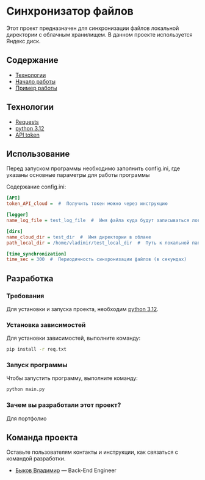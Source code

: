 # Синхронизатор файлов
Этот проект предназначен для синхронизации файлов локальной директории с облачным хранилищем. 
В данном проекте используется Яндекс диск.

## Содержание
- [Технологии](#технологии)
- [Начало работы](#начало-работы)
- [Пример работы](#пример-работы)

## Технологии
- [Requests](https://docs-python.ru/packages/modul-requests-python/)
- [python 3.12](https://docs.python.org/3/)
- [API token](https://yandex.ru/dev/disk-api/doc/ru/concepts/quickstart)

## Использование
Перед запуском программы необходимо заполнить config.ini, где указаны основные параметры для работы программы

Содержание config.ini:
```ini
[API]
token_API_cloud =  #  Получить токен можно через инструкцию

[logger]
name_log_file = test_log_file  #  Имя файла куда будут записываться логи

[dirs]
name_cloud_dir = test_dir  #  Имя директории в облаке
path_local_dir = /home/vladimir/test_local_dir  #  Путь к локальной папке, которую нужно синхронизировать

[time_synchronization]
time_sec = 300  #  Периодичность синхронизации файлов (в секундах)
```

## Разработка

### Требования
Для установки и запуска проекта, необходим [python 3.12](https://www.python.org/downloads/).

### Установка зависимостей
Для установки зависимостей, выполните команду:
```sh
pip install -r req.txt
```

### Запуск программы
Чтобы запустить программу, выполните команду:
```sh
python main.py
```

### Зачем вы разработали этот проект?
Для портфолио

## Команда проекта
Оставьте пользователям контакты и инструкции, как связаться с командой разработки.

- [Быков Владимир](https://t.me/ReBiwer) — Back-End Engineer
